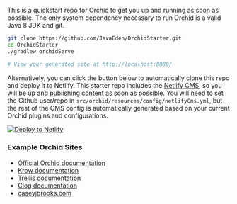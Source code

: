 
This is a quickstart repo for Orchid to get you up and running as soon as possible. The only system dependency 
necessary to run Orchid is a valid Java 8 JDK and git. 

```bash
git clone https://github.com/JavaEden/OrchidStarter.git
cd OrchidStarter
./gradlew orchidServe

# View your generated site at http://localhost:8080/
```

Alternatively, you can click the button below to automatically clone this repo and deploy it to Netlify. This starter 
repo includes the [Netlify CMS](https://www.netlifycms.org/), so you will be up and publishing content as soon as 
possible. You will need to set the Github user/repo in `src/orchid/resources/config/netlifyCms.yml`, but the rest of the 
CMS config is automatically generated based on your current Orchid plugins and configurations.  

[![Deploy to Netlify](https://www.netlify.com/img/deploy/button.svg)](https://app.netlify.com/start/deploy?repository=https://github.com/JavaEden/OrchidStarter)

### Example Orchid Sites

* [Official Orchid documentation](https://orchid.netlify.com/)
* [Krow documentation](https://copper-leaf.github.io/krow/)
* [Trellis documentation](https://copper-leaf.github.io/trellis/)
* [Clog documentation](https://javaeden.github.io/Clog/)
* [caseyjbrooks.com](https://www.caseyjbrooks.com/)
